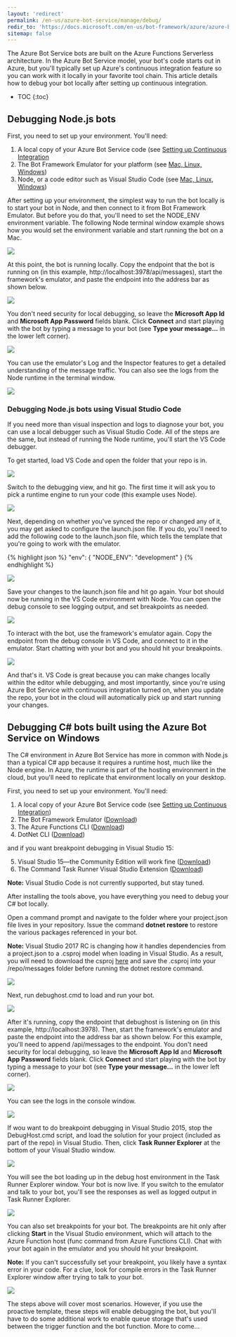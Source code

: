 ```yaml
---
layout: 'redirect'
permalink: /en-us/azure-bot-service/manage/debug/
redir_to: 'https://docs.microsoft.com/en-us/bot-framework/azure/azure-bot-service-debug-bot'
sitemap: false
---
```


The Azure Bot Service bots are built on the Azure Functions Serverless architecture. In the Azure Bot Service model, your bot's code starts out in Azure, but you'll typically set up Azure's continuous integration feature so you can work with it locally in your favorite tool chain.  This article details how to debug your bot locally after setting up continuous integration.


* TOC
{:toc}

## Debugging Node.js bots 

First, you need to set up your environment.  You'll need:

1.  A local copy of your Azure Bot Service code (see [Setting up Continuous Integration](/en-us/azure-bot-service/manage/setting-up-continuous-integration/)
2.  The Bot Framework Emulator for your platform (see [Mac, Linux, Windows](https://docs.botframework.com/en-us/downloads/))
3.  Node, or a code editor such as Visual Studio Code (see [Mac, Linux, Windows](https://code.visualstudio.com))

After setting up your environment, the simplest way to run the bot locally is to start your bot in Node, and then
connect to it from Bot Framework Emulator. But before you do that, you'll need to set the NODE_ENV environment
variable. The following Node terminal window example shows how you would set the environment variable and start running the bot on a Mac.

[![](/en-us/images/azure-bots/mac-azureservice-debug-config.png)](/en-us/images/azure-bots/mac-azureservice-debug-config.png)

At this point, the bot is running locally. Copy the endpoint that the bot is running on (in this example, http://localhost:3978/api/messages), start the framework's emulator, and paste the endpoint into the address bar as shown below.

[![](/en-us/images/azure-bots/mac-azureservice-emulator-config.png)](/en-us/images/azure-bots/mac-azureservice-emulator-config.png)

You don't need security for local debugging, so leave the **Microsoft App Id** and **Microsoft App Password** fields blank. Click **Connect** and start playing with the bot by typing a message to your bot (see **Type your message...** in the lower left corner).

[![](/en-us/images/azure-bots/mac-azureservice-debug-emulator.png)](/en-us/images/azure-bots/mac-azureservice-debug-emulator.png)


You can use the emulator's Log and the Inspector features to get a detailed understanding of the message traffic. You can also see the logs from the Node runtime in the terminal window.

[![](/en-us/images/azure-bots/mac-azureservice-debug-logging.png)](/en-us/images/azure-bots/mac-azureservice-debug-logging.png)

### Debugging Node.js bots using Visual Studio Code

If you need more than visual inspection and logs to diagnose your bot, you can use a local debugger such as Visual Studio Code.  All of the steps are the same, but instead of running the Node runtime, you'll start the VS Code debugger.

To get started, load VS Code and open the folder that your repo is in.

[![](/en-us/images/azure-bots/mac-azureservice-debug-vs-config.png)](/en-us/images/azure-bots/mac-azureservice-debug-vs-config.png)

Switch to the debugging view, and hit go. The first time it will ask you to pick a runtime engine to run your code (this example uses Node).

[![](/en-us/images/azure-bots/mac-azureservice-debug-vsruntime.png)](/en-us/images/azure-bots/mac-azureservice-debug-vsruntime.png)

Next, depending on whether you've synced the repo or changed any of it, you may get asked to configure the launch.json file. If you do, you'll need to add the following code to the launch.json file, which tells the template that you're going to work with the emulator.

{% highlight json %}
"env": {
    "NODE\_ENV": "development"
}
{% endhighlight %}

[![](/en-us/images/azure-bots/mac-azureservice-debug-launchjson.png)](/en-us/images/azure-bots/mac-azureservice-debug-launchjson.png)

Save your changes to the launch.json file and hit go again. Your bot should now be running in the VS Code environment with Node. You can open the debug console to see logging output, and set breakpoints as needed.

[![](/en-us/images/azure-bots/mac-azureservice-debug-vsrunning.png)](/en-us/images/azure-bots/mac-azureservice-debug-vsrunning.png)

To interact with the bot, use the framework's emulator again. Copy the endpoint from the debug console in VS Code, and connect to it in the emulator. Start chatting with your bot and you should hit your breakpoints.

[![](/en-us/images/azure-bots/mac-azureservice-debug-vsbreakpoint.png)](/en-us/images/azure-bots/mac-azureservice-debug-vsbreakpoint.png)

And that's it. VS Code is great because you can make changes locally within the editor while debugging, and most importantly, since you're using Azure Bot Service with continuous integration turned on, when you update the repo, your bot in the cloud will
automatically pick up and start running your changes.

## Debugging C\# bots built using the Azure Bot Service on Windows

The C\# environment in Azure Bot Service has more in common with Node.js than a typical C\# app because it requires a runtime host, much like the Node engine. In Azure, the runtime is part of the hosting environment in the cloud,
but you'll need to replicate that environment locally on your desktop.  

First, you need to set up your environment.  You'll need:

1.  A local copy of your Azure Bot Service code (see [Setting up Continuous Integration](/en-us/azure-bot-service/manage/setting-up-continuous-integration/))
2.  The Bot Framework Emulator ([Download](https://docs.botframework.com/en-us/downloads/))
3.  The Azure Functions CLI ([Download](https://www.npmjs.com/package/azure-functions-cli))
4.  DotNet CLI ([Download](https://github.com/dotnet/cli))  
  
and if you want breakpoint debugging in Visual Studio 15:  
  
5.  Visual Studio 15&mdash;the Community Edition will work fine ([Download](https://www.visualstudio.com/downloads/))
6.  The Command Task Runner Visual Studio Extension ([Download](https://visualstudiogallery.msdn.microsoft.com/e6bf6a3d-7411-4494-8a1e-28c1a8c4ce99))

<div class="docs-text-note"><strong>Note:</strong> Visual Studio Code is not currently supported, but stay tuned.</div>

After installing the tools above, you have everything you need to debug your C\# bot locally.  

Open a command prompt and navigate to the folder where your project.json file lives in your repository. Issue the command **dotnet restore** to restore the various packages referenced in your bot.

<div class="docs-text-note"><strong>Note:</strong> Visual Studio 2017 RC is changing how it handles dependencies from a project.json to a .csproj model when loading in Visual Studio.  As a result, you will need to download the csproj <a href="https://aka.ms/bf-debug-project">here</a> and save the .csproj into your /repo/messages folder before running the dotnet restore command.</div>

[![](/en-us/images/azure-bots/csharp-azureservice-debug-envconfig.png)](/en-us/images/azure-bots/csharp-azureservice-debug-envconfig.png)

Next, run debughost.cmd to load and run your bot. 

[![](/en-us/images/azure-bots/csharp-azureservice-debug-debughost.png)](/en-us/images/azure-bots/csharp-azureservice-debug-debughost.png)

After it's running, copy the endpoint that debughost is listening on (in this example, http://localhost:3978). Then, start the framework's emulator and paste the endpoint into the address bar as shown below. For this example, you'll need to append /api/messages to the endpoint. You don't need security for local debugging, so leave the **Microsoft App Id** and **Microsoft App Password** fields blank. Click **Connect** and start playing with the bot by typing a message to your bot (see **Type your message...** in the lower left corner).

[![](/en-us/images/azure-bots/mac-azureservice-emulator-config.png)](/en-us/images/azure-bots/mac-azureservice-emulator-config.png)

You can see the logs in the console window.

[![](/en-us/images/azure-bots/csharp-azureservice-debug-debughostlogging.png)](/en-us/images/azure-bots/csharp-azureservice-debug-debughostlogging.png)

If wou want to do breakpoint debugging in Visual Studio 2015, stop the DebugHost.cmd script, and load the solution for your project (included as part of the repo) in Visual Studio. Then, click **Task Runner Explorer** at the bottom of your Visual Studio window.

[![](/en-us/images/azure-bots/csharp-azureservice-debug-vsopen.png)](/en-us/images/azure-bots/csharp-azureservice-debug-vsopen.png)

You will see the bot loading up in the debug host environment in the Task Runner Explorer window. Your bot is now live. If you switch to the emulator and talk to your bot, you'll see the responses as well as logged output in Task Runner Explorer.

[![](/en-us/images/azure-bots/csharp-azureservice-debug-logging.png)](/en-us/images/azure-bots/csharp-azureservice-debug-logging.png)

You can also set breakpoints for your bot. The breakpoints are hit only after clicking **Start** in the Visual Studio environment, which will attach to the Azure Function host (func command from Azure Functions CLI). Chat with your bot again in the emulator and you should hit your breakpoint.

<div class="docs-text-note"><strong>Note:</strong> If you can't successfully set your breakpoint, you likely have a syntax error in your code. For a clue, look for compile errors in the Task Runner Explorer window after trying to talk to your bot.</div>

[![](/en-us/images/azure-bots/csharp-azureservice-debug-breakpoint.png)](/en-us/images/azure-bots/csharp-azureservice-debug-breakpoint.png)

The steps above will cover most scenarios. However, if you use the proactive template, these steps will enable debugging the bot, but you'll have to do some additional work to enable queue storage that's used between the trigger function and the bot function. More to come...



